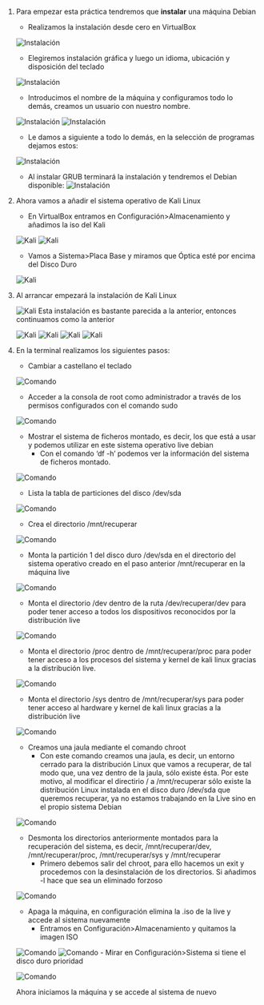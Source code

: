 1. Para empezar esta práctica tendremos que **instalar** una máquina Debian
    - Realizamos la instalación desde cero en VirtualBox  

    ![Instalación](https://github.com/Brskex/TareasFH/blob/main/Ficheros_Chroot/imagenes/INSTALACION.png)
    - Elegiremos instalación gráfica y luego un idioma, ubicación y disposición del teclado  

    ![Instalación](https://github.com/Brskex/TareasFH/blob/main/Ficheros_Chroot/imagenes/INSTALACION2.png)
    - Introducimos el nombre de la máquina y configuramos todo lo demás, creamos un usuario con nuestro nombre.  

    ![Instalación](https://github.com/Brskex/TareasFH/blob/main/Ficheros_Chroot/imagenes/INSTALACION3.png)
    ![Instalación](https://github.com/Brskex/TareasFH/blob/main/Ficheros_Chroot/imagenes/INSTALACION4.png)
    - Le damos a siguiente a todo lo demás, en la selección de programas dejamos estos:  

    ![Instalación](https://github.com/Brskex/TareasFH/blob/main/Ficheros_Chroot/imagenes/INSTALACION5.png)
    - Al instalar GRUB terminará la instalación y tendremos el Debian disponible:
    ![Instalación](https://github.com/Brskex/TareasFH/blob/main/Ficheros_Chroot/imagenes/INSTALACION6.png)
2. Ahora vamos a añadir el sistema operativo de Kali Linux
    - En VirtualBox entramos en Configuración>Almacenamiento y añadimos la iso del Kali  

    ![Kali](https://github.com/Brskex/TareasFH/blob/main/Ficheros_Chroot/imagenes/KALI.png)
    ![Kali](https://github.com/Brskex/TareasFH/blob/main/Ficheros_Chroot/imagenes/KALI2.png)
    - Vamos a Sistema>Placa Base y miramos que Óptica esté por encima del Disco Duro  

    ![Kali](https://github.com/Brskex/TareasFH/blob/main/Ficheros_Chroot/imagenes/KALI3.png)
3. Al arrancar empezará la instalación de Kali Linux  

    ![Kali](https://github.com/Brskex/TareasFH/blob/main/Ficheros_Chroot/imagenes/KALI4.png)
    Esta instalación es bastante parecida a la anterior, entonces continuamos como la anterior  

    ![Kali](https://github.com/Brskex/TareasFH/blob/main/Ficheros_Chroot/imagenes/KALI5.png)
    ![Kali](https://github.com/Brskex/TareasFH/blob/main/Ficheros_Chroot/imagenes/KALI6.png)
    ![Kali](https://github.com/Brskex/TareasFH/blob/main/Ficheros_Chroot/imagenes/KALI7.png)
    ![Kali](https://github.com/Brskex/TareasFH/blob/main/Ficheros_Chroot/imagenes/KALI8.png)
4. En la terminal realizamos los siguientes pasos:
    - Cambiar a castellano el teclado  

    ![Comando](https://github.com/Brskex/TareasFH/blob/main/Ficheros_Chroot/imagenes/COMANDO.png)
    - Acceder a la consola de root como administrador a través de los permisos configurados con el comando sudo  

    ![Comando](https://github.com/Brskex/TareasFH/blob/main/Ficheros_Chroot/imagenes/COMANDO2.png)
    - Mostrar el sistema de ficheros montado, es decir, los que está a usar y podemos utilizar en este sistema operativo live debian
        - Con el comando ‘df -h’ podemos ver la información del sistema de ficheros montado.  

    ![Comando](https://github.com/Brskex/TareasFH/blob/main/Ficheros_Chroot/imagenes/COMANDO3.png)
    - Lista la tabla de particiones del disco /dev/sda  

    ![Comando](https://github.com/Brskex/TareasFH/blob/main/Ficheros_Chroot/imagenes/COMANDO4.png)
    - Crea el directorio /mnt/recuperar  

    ![Comando](https://github.com/Brskex/TareasFH/blob/main/Ficheros_Chroot/imagenes/COMANDO5.png)
    - Monta la partición 1 del disco duro /dev/sda en el directorio del sistema operativo creado en el paso anterior /mnt/recuperar en la máquina live  
    
    ![Comando](https://github.com/Brskex/TareasFH/blob/main/Ficheros_Chroot/imagenes/COMANDO6.png)
    - Monta el directorio /dev dentro de la ruta /dev/recuperar/dev para poder tener acceso a todos los dispositivos reconocidos por la distribución live  

    ![Comando](https://github.com/Brskex/TareasFH/blob/main/Ficheros_Chroot/imagenes/COMANDO7.png)
    - Monta el directorio /proc dentro de /mnt/recuperar/proc para poder tener acceso a los procesos del sistema y kernel de kali linux gracias a la distribución live.  

    ![Comando](https://github.com/Brskex/TareasFH/blob/main/Ficheros_Chroot/imagenes/COMANDO8.png)
    -  Monta el directorio /sys dentro de /mnt/recuperar/sys para poder tener acceso al hardware y kernel de kali linux gracias a la distribución live  

    ![Comando](https://github.com/Brskex/TareasFH/blob/main/Ficheros_Chroot/imagenes/COMANDO9.png)
    - Creamos una jaula mediante el comando chroot
        - Con este comando creamos una jaula, es decir, un entorno cerrado para la distribución Linux que vamos a recuperar, de tal modo que, una vez dentro de la jaula, sólo existe ésta. Por este motivo, al modificar el directirio / a /mnt/recuperar sólo existe la distribución Linux instalada en el disco duro /dev/sda que queremos recuperar, ya no estamos trabajando en la Live sino en el propio sistema Debian  

    ![Comando](https://github.com/Brskex/TareasFH/blob/main/Ficheros_Chroot/imagenes/COMANDO10.png)
    - Desmonta los directorios anteriormente montados para la recuperación del sistema, es decir, /mnt/recuperar/dev, /mnt/recuperar/proc, /mnt/recuperar/sys y /mnt/recuperar
        - Primero debemos salir del chroot, para ello hacemos un exit y procedemos con la desinstalación de los directorios. Si añadimos -l hace que sea un eliminado forzoso  

    ![Comando](https://github.com/Brskex/TareasFH/blob/main/Ficheros_Chroot/imagenes/COMANDO11.png)
    - Apaga la máquina, en configuración elimina la .iso de la live y accede al sistema nuevamente
        - Entramos en Configuración>Almacenamiento y quitamos la imagen ISO  

    ![Comando](https://github.com/Brskex/TareasFH/blob/main/Ficheros_Chroot/imagenes/COMANDO12.png)
    ![Comando](https://github.com/Brskex/TareasFH/blob/main/Ficheros_Chroot/imagenes/COMANDO13.png)
        - Mirar en Configuración>Sistema si tiene el disco duro prioridad  
        
    ![Comando](https://github.com/Brskex/TareasFH/blob/main/Ficheros_Chroot/imagenes/COMANDO14.png)

    Ahora iniciamos la máquina y se accede al sistema de nuevo